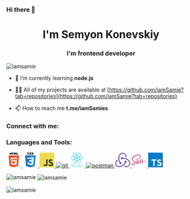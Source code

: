 ### Hi there 👋
<h1 align="center">I'm Semyon Konevskiy</h1>
<h3 align="center">I'm frontend developer</h3>

<p align="left"> <img src="https://komarev.com/ghpvc/?username=iamsamie&label=Profile%20views&color=0e75b6&style=flat" alt="iamsamie" /> </p>

- 🌱 I’m currently learning **node.js**

- 👨‍💻 All of my projects are available at [https://github.com/iamSamie?tab=repositories](https://github.com/iamSamie?tab=repositories)

- 📫 How to reach me **t.me/iamSamies**

<h3 align="left">Connect with me:</h3>
<p align="left">
</p>

<h3 align="left">Languages and Tools:</h3>
<p align="left"> <a href="https://www.w3.org/html/" target="_blank" rel="noreferrer"> <img src="https://raw.githubusercontent.com/devicons/devicon/master/icons/html5/html5-original-wordmark.svg" alt="html5" width="40" height="40"/> </a> <a href="https://www.w3schools.com/css/" target="_blank" rel="noreferrer"> <img src="https://raw.githubusercontent.com/devicons/devicon/master/icons/css3/css3-original-wordmark.svg" alt="css3" width="40" height="40"/> </a>  <a href="https://developer.mozilla.org/en-US/docs/Web/JavaScript" target="_blank" rel="noreferrer"> <img src="https://raw.githubusercontent.com/devicons/devicon/master/icons/javascript/javascript-original.svg" alt="javascript" width="40" height="40"/> </a> <a href="https://git-scm.com/" target="_blank" rel="noreferrer"> <img src="https://www.vectorlogo.zone/logos/git-scm/git-scm-icon.svg" alt="git" width="40" height="40"/> </a> <a href="https://reactjs.org/" target="_blank" rel="noreferrer"> <img src="https://raw.githubusercontent.com/devicons/devicon/master/icons/react/react-original-wordmark.svg" alt="react" width="40" height="40"/> </a> <a href="https://postman.com" target="_blank" rel="noreferrer"> <img src="https://www.vectorlogo.zone/logos/getpostman/getpostman-icon.svg" alt="postman" width="40" height="40"/> </a> <a href="https://redux.js.org" target="_blank" rel="noreferrer"> <img src="https://raw.githubusercontent.com/devicons/devicon/master/icons/redux/redux-original.svg" alt="redux" width="40" height="40"/> </a> <a href="https://sass-lang.com" target="_blank" rel="noreferrer"> <img src="https://raw.githubusercontent.com/devicons/devicon/master/icons/sass/sass-original.svg" alt="sass" width="40" height="40"/> </a> <a href="https://www.typescriptlang.org/" target="_blank" rel="noreferrer"> <img src="https://raw.githubusercontent.com/devicons/devicon/master/icons/typescript/typescript-original.svg" alt="typescript" width="40" height="40"/> </a> </p>

<p><img align="left" src="https://github-readme-stats.vercel.app/api/top-langs?username=iamsamie&show_icons=true&locale=en&layout=compact" alt="iamsamie" /></p>

<p>&nbsp;<img align="center" src="https://github-readme-stats.vercel.app/api?username=iamsamie&show_icons=true&locale=en" alt="iamsamie" /></p>

<p><img align="center" src="https://github-readme-streak-stats.herokuapp.com/?user=iamsamie&" alt="iamsamie" /></p>
